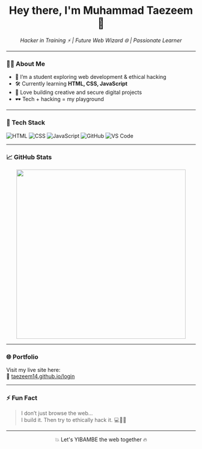 <h1 align="center">Hey there, I'm Muhammad Taezeem 👋</h1>

<p align="center">
  <em>Hacker in Training ⚡ | Future Web Wizard 🌐 | Passionate Learner</em>
</p>

---

### 👨‍💻 About Me

- 🧠 I’m a student exploring web development & ethical hacking  
- 🛠️ Currently learning **HTML, CSS, JavaScript**  
- 🚀 Love building creative and secure digital projects  
- 🕶️ Tech + hacking = my playground  

---

### 🔧 Tech Stack

![HTML](https://img.shields.io/badge/HTML5-E34F26?logo=html5&logoColor=white)
![CSS](https://img.shields.io/badge/CSS3-1572B6?logo=css3&logoColor=white)
![JavaScript](https://img.shields.io/badge/JavaScript-F7DF1E?logo=javascript&logoColor=black)
![GitHub](https://img.shields.io/badge/GitHub-181717?logo=github&logoColor=white)
![VS Code](https://img.shields.io/badge/VS_Code-007ACC?logo=visual-studio-code&logoColor=white)

---

### 📈 GitHub Stats

<p align="center">
  <img src="https://github-readme-stats.vercel.app/api?username=taezeem14&show_icons=true&theme=radical" width="450" />
</p>

---

### 🌐 Portfolio

Visit my live site here:  
🔗 [taezeem14.github.io/login](https://taezeem14.github.io/login)

---

### ⚡ Fun Fact

> I don’t just browse the web...  
> I build it. Then try to ethically hack it. 💻🕵️‍♂️

---

<p align="center">
  💥 Let's YIBAMBE the web together 🔥
</p>
